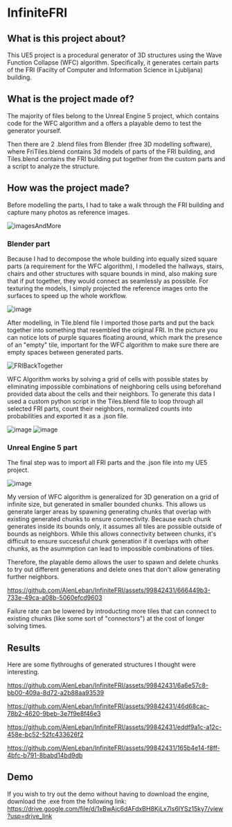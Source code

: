 # InfiniteFRI #
## What is this project about? ##
This UE5 project is a procedural generator of 3D structures using the Wave Function Collapse (WFC) algorithm. Specifically, it generates certain parts of the FRI (Facilty of Computer and Information Science in Ljubljana) building.

## What is the project made of? ##
The majority of files belong to the Unreal Engine 5 project, which contains code for the WFC algorithm and a offers a playable demo to test the generator yourself.

Then there are 2 .blend files from Blender (free 3D modelling software), where FriTiles.blend contains 3d models of parts of the FRI building, and Tiles.blend contains the FRI building put together from the custom parts and a script to analyze the structure.

## How was the project made? ##
Before modelling the parts, I had to take a walk through the FRI building and capture many photos as reference images.

![imagesAndMore](https://github.com/AlenLeban/InfiniteFRI/assets/99842431/377a1436-0094-4b69-87be-437233e9311f)

### Blender part ###

Because I had to decompose the whole building into equally sized square parts (a requirement for the WFC algorithm), I modelled the hallways, stairs, chairs and other structures with square bounds in mind, also making sure that if put together, 
they would connect as seamlessly as possible. For texturing the models, I simply projected the reference images onto the surfaces to speed up the whole workflow.

![image](https://github.com/AlenLeban/InfiniteFRI/assets/99842431/d1ce29db-c0a8-4fd9-9223-4ded6a5af28f)

After modelling, in Tile.blend file I imported those parts and put the back together into something that resembled the original FRI. In the picture you can notice lots of purple squares floating around, which mark the presence of an "empty" tile, important for 
the WFC algorithm to make sure there are empty spaces between generated parts.

![FRIBackTogether](https://github.com/AlenLeban/InfiniteFRI/assets/99842431/d9d17e49-83a8-4aa7-b36a-fe658854bfad)

WFC Algorithm works by solving a grid of cells with possible states by eliminating impossible combinations of neighboring cells using beforehand provided data about the cells and their neighbors. To generate this data I used a custom python script in the Tiles.blend file
to loop through all selected FRI parts, count their neighbors, normalized counts into probabilities and exported it as a .json file. 

![image](https://github.com/AlenLeban/InfiniteFRI/assets/99842431/033cc9c3-362f-4c07-9886-dc821fa47368)
![image](https://github.com/AlenLeban/InfiniteFRI/assets/99842431/25143ec0-1caf-456f-9b10-35282fbda672)

### Unreal Engine 5 part ###

The final step was to import all FRI parts and the .json file into my UE5 project.

![image](https://github.com/AlenLeban/InfiniteFRI/assets/99842431/b87a9caa-1baa-4c73-80b8-ed09abacccdf)

My version of WFC algorithm is generalized for 3D generation on a grid of infinite size, but generated in smaller bounded chunks. This allows us generate larger areas by spawning generating chunks that overlap with existing generated chunks to ensure connectivity.
Because each chunk generates inside its bounds only, it assumes all tiles are possible outside of bounds as neighbors. While this allows connectivity between chunks, it's difficult to ensure successful chunk generation if it overlaps with other chunks, as the asummption can lead to impossible combinations of tiles.

Therefore, the playable demo allows the user to spawn and delete chunks to try out different generations and delete ones that don't allow generating further neighbors.

https://github.com/AlenLeban/InfiniteFRI/assets/99842431/666449b3-733e-49ca-a08b-5060efcd9603

Failure rate can be lowered by introducting more tiles that can connect to existing chunks (like some sort of "connectors") at the cost of longer solving times.

## Results ##

Here are some flythroughs of generated structures I thought were interesting.


https://github.com/AlenLeban/InfiniteFRI/assets/99842431/6a6e57c8-bb00-409a-8d72-a2b88aa93539

https://github.com/AlenLeban/InfiniteFRI/assets/99842431/46d68cac-78b2-4620-9beb-3e7f9e8f46e3

https://github.com/AlenLeban/InfiniteFRI/assets/99842431/eddf9a1c-a12c-458e-bc52-52fc433626f2

https://github.com/AlenLeban/InfiniteFRI/assets/99842431/165b4e14-f8ff-4bfc-b791-8babd14bd9db

## Demo ##

If you wish to try out the demo without having to download the engine, download the .exe from the following link: https://drive.google.com/file/d/1xBwAjc6dAFdxBH8KjLx7ls6IYSz15ky7/view?usp=drive_link



